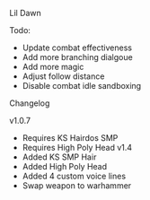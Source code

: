 Lil Dawn 

Todo:

- Update combat effectiveness
- Add more branching dialgoue
- Add more magic
- Adjust follow distance
- Disable combat idle sandboxing



Changelog

v1.0.7

- Requires KS Hairdos SMP
- Requires High Poly Head v1.4
- Added KS SMP Hair
- Added High Poly Head
- Added 4 custom voice lines
- Swap weapon to warhammer





  
